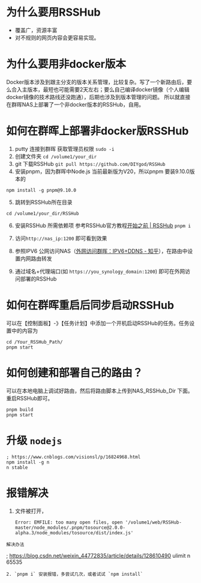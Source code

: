 
# 为什么要用RSSHub
- 覆盖广，资源丰富
- 对不规则的网页内容会更容易实现。
# 为什么要用非docker版本
Docker版本涉及到跟主分支的版本关系管理，比较复杂。写了一个新路由后，要么合入主版本，最短也可能需要2天左右；要么自己编译docker镜像（个人编辑docker镜像的技术路线还没跑通），后期也涉及到版本管理的问题。
所以就直接在群晖NAS上部署了一个非docker版本的RSSHub，自用。
# 如何在群晖上部署非docker版RSSHub
1.  putty 连接到群晖
获取管理员权限
`sudo -i`
2. 创建文件夹
`cd /volume1/your_dir`
3. git 下载RSSHub
`git pull https://github.com/DIYgod/RSSHub`
4. 安装pnpm，因为群晖中Node.js 当前最新版为V20，所以pnpm 要装9.10.0版本的  
```
npm install -g pnpm@9.10.0
```
5. 跳转到RSSHub所在目录
```
cd /volume1/your_dir/RSSHub
```
6. 安装RSSHub 所需依赖项
   参考RSSHub官方教程[开始之前 | RSSHub](https://docs.rsshub.app/zh/joinus/new-rss/before-start) 
```pnpm i```


7. 访问`http://nas_ip:1200` 即可看到效果    
8. 参照IPV6 公网访问NAS（[外网访问群晖：IPV6+DDNS - 知乎](https://zhuanlan.zhihu.com/p/717555214)），在路由中设置内网路由转发  
9. 通过域名+代理端口(如 `https://you_synology_domain:1200`) 即可在外网访问部署的RSSHub
# 如何在群晖重启后同步启动RSSHub
可以在【控制面板】-》【任务计划】中添加一个开机启动RSSHub的任务。任务设置中的内容为
```
cd /Your_RSSHub_Path/
pnpm start
```

# 如何创建和部署自己的路由？
可以在本地电脑上调试好路由，然后将路由脚本上传到NAS_RSSHub_Dir 下面。重启RSSHub即可。
```
pnpm build
pnpm start
```
# 升级 `nodejs`
```
; https://www.cnblogs.com/visionsl/p/16824968.html
npm install -g n
n stable
```
# 报错解决
1. 文件被打开，
   ```
   Error: EMFILE: too many open files, open '/volume1/web/RSSHub-master/node_modules/.pnpm/tosource@2.0.0-alpha.3/node_modules/tosource/dist/index.js'
```
解决办法
```
; https://blog.csdn.net/weixin_44772835/article/details/128610490
ulimit n 65535
```
2. `pnpm i` 安装报错，多尝试几次，或者试试 `npm install`


